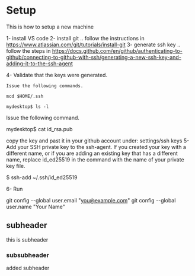 # Setup

This is how to setup a new machine

1- install VS code
2- install git .. follow the instructions in https://www.atlassian.com/git/tutorials/install-git
3- generate ssh key .. follow the steps in https://docs.github.com/en/github/authenticating-to-github/connecting-to-github-with-ssh/generating-a-new-ssh-key-and-adding-it-to-the-ssh-agent

4- Validate that the keys were generated.

    Issue the following commands.

    mcd $HOME/.ssh
      
    mydesktop$ ls -l

Issue the following command.

mydesktop$ cat id_rsa.pub

copy the key and past it in your github account under: settings/ssh keys 
5- Add your SSH private key to the ssh-agent. If you created your key with a different name, or if you are adding an existing key that has a different name, replace id_ed25519 in the command with the name of your private key file.

$ ssh-add ~/.ssh/id_ed25519

6- Run

  git config --global user.email "you@example.com"
  git config --global user.name "Your Name"




## subheader
this is subheader

### subsubheader
added subheader
